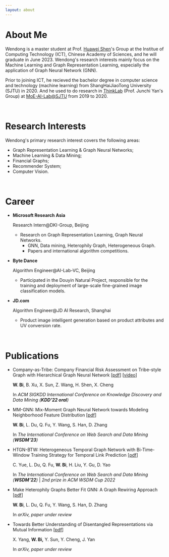 ```yaml
---
layout: about 
---
```


# About Me
Wendong is a master student at Prof. [Huawei Shen](http://www.ict.cas.cn/sourcedb_2018_ict_cas/cn/jssrck/201402/t20140221_4037648.html)'s Group at the Institue of Computing Technology (ICT), Chinese Academy of Sciences, and he will graduate in June 2023.  Wendong's research interests mainly focus on the Machine Learning and Graph Representation  Learning, especially the application of Graph Neural Network (GNN).

Prior to joining ICT, he recieved the bachelor degree in computer science and technology (machine learning) from ShangHaiJiaoTong University (SJTU) in 2020. And he used to do research in [ThinkLab](https://thinklab.sjtu.edu.cn) (Prof. Junchi Yan's Group) at [MoE-AI-Lab@SJTU](https://ailab-moe.sjtu.edu.cn) from 2019 to 2020.

<br/>

# Research Interests

Wendong's primary research interest covers the following areas:

* Graph Representation Learning & Graph Neural Networks; 
* Machine Learning & Data Mining; 
* Financial Graphs; 
* Recommender System; 
* Computer Vision.

<br/>

# Career
* **Microsoft Research Asia**
  
  Research Intern@DKI-Group, Beijing
  
  * Research on Graph Representation Learning, Graph Neural Networks.
    * GNN, Data mining, Heterophily Graph, Heterogeneous Graph.
    * Papers and international algorithm competitions.
  
* **Byte Dance**

  Algorithm Engineer@AI-Lab-VC, Beijing

  * Participated in the Douyin Natural Project, responsible for the training and deployment of large-scale  fine-grained image classification models.

* **JD.com**

  Algorithm Engineer@JD AI Research, Shanghai 

  * Product image intelligent generation based on product attributes and UV conversion rate.

<br/>

# Publications

* Company-as-Tribe: Company Financial Risk Assessment on Tribe-style Graph with Hierarchical Graph Neural Network [[pdf](https://dl.acm.org/doi/10.1145/3534678.3539129)] [[video](https://dl.acm.org/doi/10.1145/3534678.3539129)]

  **W. Bi**, B. Xu, X. Sun, Z. Wang, H. Shen, X. Cheng
  
  In *ACM SIGKDD International Conference on Knowledge Discovery and Data Mining (**KDD'22 oral**)*

* MM-GNN: Mix-Moment Graph Neural Network towards Modeling Neighborhood Feature Distribution [[pdf](https://arxiv.org/abs/2208.07012)]

  **W. Bi**, L. Du, Q. Fu, Y. Wang, S. Han, D. Zhang

  In *The International Conference on Web Search and Data Mining (**WSDM'23**)*

* HTGN-BTW: Heterogeneous Temporal Graph Network with Bi-Time-Window Training Strategy for Temporal Link Prediction [[pdf](https://arxiv.org/abs/2202.12713)]

  C. Yue, L. Du, Q. Fu, **W. Bi**, H. Liu, Y. Gu, D. Yao

  In *The International Conference on Web Search and Data Mining (**WSDM'22**)* | *2nd prize in ACM WSDM Cup 2022*

* Make Heterophily Graphs Better Fit GNN: A Graph Rewiring Approach [[pdf](https://arxiv.org/pdf/2209.08264.pdf)] 

  **W. Bi**, L. Du, Q. Fu, Y. Wang, S. Han, D. Zhang

  In *arXiv, paper under review*

* Towards Better Understanding of Disentangled Representations via Mutual Information [[pdf](https://arxiv.org/abs/1911.10922)]

  X. Yang, **W. Bi,** Y. Sun, Y. Cheng, J. Yan
  
  In *arXiv, paper under review*

